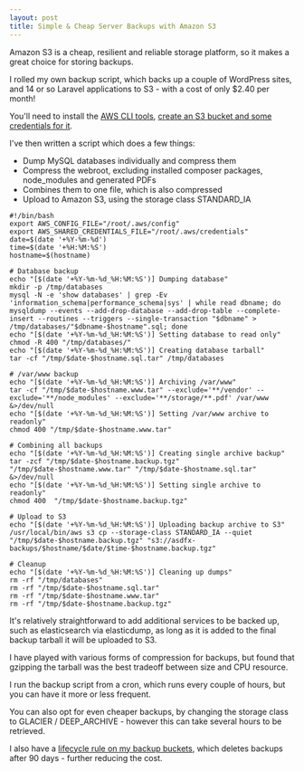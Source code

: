 ```yaml
---
layout: post
title: Simple & Cheap Server Backups with Amazon S3
---
```


Amazon S3 is a cheap, resilient and reliable storage platform, so it makes a great choice for storing backups.

I rolled my own backup script, which backs up a couple of WordPress sites, and 14 or so Laravel applications to S3 - with a cost of only $2.40 per month!

You'll need to install the [AWS CLI tools](https://docs.aws.amazon.com/cli/latest/userguide/cli-chap-install.html), [create an S3 bucket and some credentials for it](https://docs.aws.amazon.com/AmazonS3/latest/dev/walkthrough1.html).

I've then written a script which does a few things:
* Dump MySQL databases individually and compress them
* Compress the webroot, excluding installed composer packages, node_modules and generated PDFs
* Combines them to one file, which is also compressed
* Upload to Amazon S3, using the storage class STANDARD_IA

```
#!/bin/bash
export AWS_CONFIG_FILE="/root/.aws/config"
export AWS_SHARED_CREDENTIALS_FILE="/root/.aws/credentials"
date=$(date '+%Y-%m-%d')
time=$(date '+%H:%M:%S')
hostname=$(hostname)

# Database backup
echo "[$(date '+%Y-%m-%d_%H:%M:%S')] Dumping database"
mkdir -p /tmp/databases
mysql -N -e 'show databases' | grep -Ev 'information_schema|performance_schema|sys' | while read dbname; do mysqldump --events --add-drop-database --add-drop-table --complete-insert --routines --triggers --single-transaction "$dbname" > /tmp/databases/"$dbname-$hostname".sql; done
echo "[$(date '+%Y-%m-%d_%H:%M:%S')] Setting database to read only"
chmod -R 400 "/tmp/databases/"
echo "[$(date '+%Y-%m-%d_%H:%M:%S')] Creating database tarball"
tar -cf "/tmp/$date-$hostname.sql.tar" /tmp/databases

# /var/www backup
echo "[$(date '+%Y-%m-%d_%H:%M:%S')] Archiving /var/www"
tar -cf "/tmp/$date-$hostname.www.tar" --exclude='**/vendor' --exclude='**/node_modules' --exclude='**/storage/**.pdf' /var/www &>/dev/null
echo "[$(date '+%Y-%m-%d_%H:%M:%S')] Setting /var/www archive to readonly"
chmod 400 "/tmp/$date-$hostname.www.tar"

# Combining all backups
echo "[$(date '+%Y-%m-%d_%H:%M:%S')] Creating single archive backup"
tar -zcf "/tmp/$date-$hostname.backup.tgz" "/tmp/$date-$hostname.www.tar" "/tmp/$date-$hostname.sql.tar" &>/dev/null
echo "[$(date '+%Y-%m-%d_%H:%M:%S')] Setting single archive to readonly"
chmod 400  "/tmp/$date-$hostname.backup.tgz"

# Upload to S3
echo "[$(date '+%Y-%m-%d_%H:%M:%S')] Uploading backup archive to S3"
/usr/local/bin/aws s3 cp --storage-class STANDARD_IA --quiet "/tmp/$date-$hostname.backup.tgz" "s3://asdfx-backups/$hostname/$date/$time-$hostname.backup.tgz"

# Cleanup
echo "[$(date '+%Y-%m-%d_%H:%M:%S')] Cleaning up dumps"
rm -rf "/tmp/databases"
rm -rf "/tmp/$date-$hostname.sql.tar"
rm -rf "/tmp/$date-$hostname.www.tar"
rm -rf "/tmp/$date-$hostname.backup.tgz"
```

It's relatively straightforward to add additional services to be backed up, such as elasticsearch via elasticdump, as long as it is added to the final backup tarball it will be uploaded to S3.

I have played with various forms of compression for backups, but found that gzipping the tarball was the best tradeoff between size and CPU resource.

I run the backup script from a cron, which runs every couple of hours, but you can have it more or less frequent.

You can also opt for even cheaper backups, by changing the storage class to GLACIER / DEEP_ARCHIVE - however this can take several hours to be retrieved.

I also have a [lifecycle rule on my backup buckets](https://docs.aws.amazon.com/AmazonS3/latest/user-guide/create-lifecycle.html), which deletes backups after 90 days - further reducing the cost.
